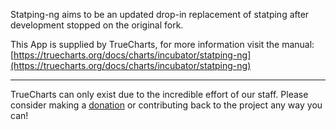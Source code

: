 Statping-ng aims to be an updated drop-in replacement of statping after development stopped on the original fork.


This App is supplied by TrueCharts, for more information visit the manual: [https://truecharts.org/docs/charts/incubator/statping-ng](https://truecharts.org/docs/charts/incubator/statping-ng)

---

TrueCharts can only exist due to the incredible effort of our staff.
Please consider making a [donation](https://truecharts.org/docs/about/sponsor) or contributing back to the project any way you can!
